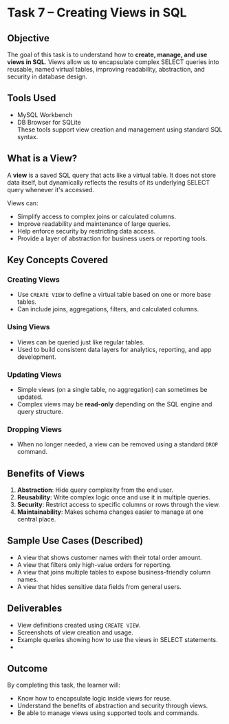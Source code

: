 #  Task 7 – Creating Views in SQL

## Objective

The goal of this task is to understand how to **create, manage, and use views in SQL**. Views allow us to encapsulate complex SELECT queries into reusable, named virtual tables, improving readability, abstraction, and security in database design.

## Tools Used

- MySQL Workbench  
- DB Browser for SQLite  
These tools support view creation and management using standard SQL syntax.

##  What is a View?

A **view** is a saved SQL query that acts like a virtual table. It does not store data itself, but dynamically reflects the results of its underlying SELECT query whenever it's accessed.

Views can:
- Simplify access to complex joins or calculated columns.
- Improve readability and maintenance of large queries.
- Help enforce security by restricting data access.
- Provide a layer of abstraction for business users or reporting tools.

##  Key Concepts Covered

###  Creating Views
- Use `CREATE VIEW` to define a virtual table based on one or more base tables.
- Can include joins, aggregations, filters, and calculated columns.

###  Using Views
- Views can be queried just like regular tables.
- Used to build consistent data layers for analytics, reporting, and app development.

###  Updating Views
- Simple views (on a single table, no aggregation) can sometimes be updated.
- Complex views may be **read-only** depending on the SQL engine and query structure.

###  Dropping Views
- When no longer needed, a view can be removed using a standard `DROP` command.

## Benefits of Views

1. **Abstraction**: Hide query complexity from the end user.
2. **Reusability**: Write complex logic once and use it in multiple queries.
3. **Security**: Restrict access to specific columns or rows through the view.
4. **Maintainability**: Makes schema changes easier to manage at one central place.

## Sample Use Cases (Described)

- A view that shows customer names with their total order amount.
- A view that filters only high-value orders for reporting.
- A view that joins multiple tables to expose business-friendly column names.
- A view that hides sensitive data fields from general users.

## Deliverables

- View definitions created using `CREATE VIEW`.
- Screenshots of view creation and usage.
- Example queries showing how to use the views in SELECT statements.
- 
## Outcome

By completing this task, the learner will:
- Know how to encapsulate logic inside views for reuse.
- Understand the benefits of abstraction and security through views.
- Be able to manage views using supported tools and commands.
